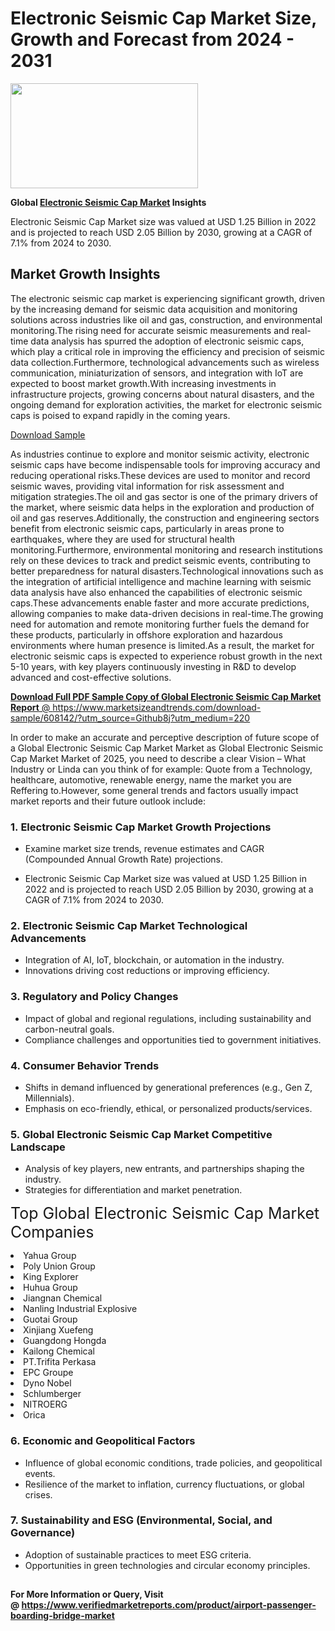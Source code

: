 <H1>Electronic Seismic Cap Market Size, Growth and Forecast from 2024 - 2031</H1><img class="aligncenter size-medium wp-image-584254" src="https://thirdeyenews.in/wp-content/uploads/2024/09/Global-Market-Research-300x168.jpeg" alt="" width="300" height="168" /><p><strong>Global&nbsp;<a href="https://www.marketsizeandtrends.com/download-sample/608142/?utm_source=Github8j?utm_medium=220">Electronic Seismic Cap Market</a> Insights</strong></p><p>Electronic Seismic Cap Market size was valued at USD 1.25 Billion in 2022 and is projected to reach USD 2.05 Billion by 2030, growing at a CAGR of 7.1% from 2024 to 2030.</p><p><h2>Market Growth Insights</h2> <p>The electronic seismic cap market is experiencing significant growth, driven by the increasing demand for seismic data acquisition and monitoring solutions across industries like oil and gas, construction, and environmental monitoring.The rising need for accurate seismic measurements and real-time data analysis has spurred the adoption of electronic seismic caps, which play a critical role in improving the efficiency and precision of seismic data collection.Furthermore, technological advancements such as wireless communication, miniaturization of sensors, and integration with IoT are expected to boost market growth.With increasing investments in infrastructure projects, growing concerns about natural disasters, and the ongoing demand for exploration activities, the market for electronic seismic caps is poised to expand rapidly in the coming years.</p> <p><a href="download-link">Download Sample</a></p> <p>As industries continue to explore and monitor seismic activity, electronic seismic caps have become indispensable tools for improving accuracy and reducing operational risks.These devices are used to monitor and record seismic waves, providing vital information for risk assessment and mitigation strategies.The oil and gas sector is one of the primary drivers of the market, where seismic data helps in the exploration and production of oil and gas reserves.Additionally, the construction and engineering sectors benefit from electronic seismic caps, particularly in areas prone to earthquakes, where they are used for structural health monitoring.Furthermore, environmental monitoring and research institutions rely on these devices to track and predict seismic events, contributing to better preparedness for natural disasters.Technological innovations such as the integration of artificial intelligence and machine learning with seismic data analysis have also enhanced the capabilities of electronic seismic caps.These advancements enable faster and more accurate predictions, allowing companies to make data-driven decisions in real-time.The growing need for automation and remote monitoring further fuels the demand for these products, particularly in offshore exploration and hazardous environments where human presence is limited.As a result, the market for electronic seismic caps is expected to experience robust growth in the next 5-10 years, with key players continuously investing in R&D to develop advanced and cost-effective solutions.</p> <p><a href="more-info-link"></p><p><span class=""><strong>Download Full PDF Sample Copy of Global Electronic Seismic Cap Market Report</strong> @ <a href="https://www.marketsizeandtrends.com/download-sample/608142/?utm_source=Github8j?utm_medium=220" target="_blank">https://www.marketsizeandtrends.com/download-sample/608142/?utm_source=Github8j?utm_medium=220</a></span></p><p>In order to make an accurate and perceptive description of future scope of a Global&nbsp;Electronic Seismic Cap Market Market as Global&nbsp;Electronic Seismic Cap Market Market of 2025, you need to describe a clear Vision &ndash; What Industry or Linda can you think of for example: Quote from a Technology, healthcare, automotive, renewable energy, name the market you are Reffering to.However, some general trends and factors usually impact market reports and their future outlook include:</p><h3>1.&nbsp;<strong>Electronic Seismic Cap Market Growth Projections</strong></h3><ul><li>Examine market size trends, revenue estimates and CAGR (Compounded Annual Growth Rate) projections.</li><li><p>Electronic Seismic Cap Market size was valued at USD 1.25 Billion in 2022 and is projected to reach USD 2.05 Billion by 2030, growing at a CAGR of 7.1% from 2024 to 2030.</p></li></ul><h3>2.&nbsp;<strong>Electronic Seismic Cap Market Technological Advancements</strong></h3><ul><li>Integration of AI, IoT, blockchain, or automation in the industry.</li><li>Innovations driving cost reductions or improving efficiency.</li></ul><h3>3.&nbsp;<strong>Regulatory and Policy Changes</strong></h3><ul><li>Impact of global and regional regulations, including sustainability and carbon-neutral goals.</li><li>Compliance challenges and opportunities tied to government initiatives.</li></ul><h3>4.&nbsp;<strong>Consumer Behavior Trends</strong></h3><ul><li>Shifts in demand influenced by generational preferences (e.g., Gen Z, Millennials).</li><li>Emphasis on eco-friendly, ethical, or personalized products/services.</li></ul><h3>5.&nbsp;<strong>Global Electronic Seismic Cap Market Competitive Landscape</strong></h3><ul><li>Analysis of key players, new entrants, and partnerships shaping the industry.</li><li>Strategies for differentiation and market penetration.</li></ul><p data-pm-slice="1 1 []"><span style="color: inherit; font-family: inherit; font-size: 25px;">Top Global Electronic Seismic Cap Market Companies</span></p><div class="" data-test-id=""><p><li>Yahua Group</li><li> Poly Union Group</li><li> King Explorer</li><li> Huhua Group</li><li> Jiangnan Chemical</li><li> Nanling Industrial Explosive</li><li> Guotai Group</li><li> Xinjiang Xuefeng</li><li> Guangdong Hongda</li><li> Kailong Chemical</li><li> PT.Trifita Perkasa</li><li> EPC Groupe</li><li> Dyno Nobel</li><li> Schlumberger</li><li> NITROERG</li><li> Orica</li></p></div><h3>6.&nbsp;<strong>Economic and Geopolitical Factors</strong></h3><ul><li>Influence of global economic conditions, trade policies, and geopolitical events.</li><li>Resilience of the market to inflation, currency fluctuations, or global crises.</li></ul><h3>7.&nbsp;<strong>Sustainability and ESG (Environmental, Social, and Governance)</strong></h3><ul><li>Adoption of sustainable practices to meet ESG criteria.</li><li>Opportunities in green technologies and circular economy principles.</li></ul><h2><strong style="font-size: 14px;">For More Information or Query, Visit @&nbsp;</strong><a style="background-color: #ffffff; font-size: 14px;" href="https://www.marketsizeandtrends.com/report/electronic-seismic-cap-market/" target="_blank">https://www.verifiedmarketreports.com/product/airport-passenger-boarding-bridge-market</a></h2>